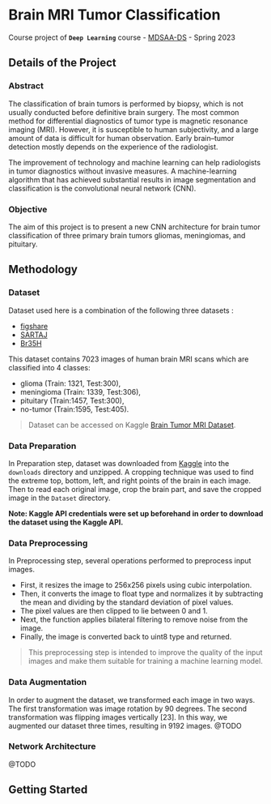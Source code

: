 # Brain MRI Tumor Classification

Course project of **`Deep Learning`**  course - [MDSAA-DS](www.novaims.unl.pt/MDSAA-DS) - Spring 2023

## Details of the Project

### Abstract
The classification of brain tumors is performed by biopsy, which is not usually conducted before definitive brain surgery. 
The most common method for differential diagnostics of tumor type is magnetic resonance imaging (MRI). However, it is susceptible to human subjectivity, and a large amount of data is difficult for human observation.
Early brain–tumor detection mostly depends on the experience of the radiologist.
<p>The improvement of technology and machine learning can help radiologists in tumor diagnostics without invasive measures. A machine-learning algorithm that has achieved substantial results in image segmentation and classification is the convolutional neural network (CNN).

### Objective
The aim of this project is to present a new CNN architecture for brain tumor classification of three primary brain tumors gliomas, meningiomas, and pituitary.

## Methodology

### Dataset
Dataset used here is a combination of the following three datasets : 
- [figshare](https://figshare.com/articles/dataset/brain_tumor_dataset/1512427)
- [SARTAJ](https://www.kaggle.com/sartajbhuvaji/brain-tumor-classification-mri)
- [Br35H](https://www.kaggle.com/datasets/ahmedhamada0/brain-tumor-detection?select=no)

This dataset contains 7023 images of human brain MRI scans which are classified into 4 classes:
- glioma (Train: 1321, Test:300), 
- meningioma (Train: 1339, Test:306),
- pituitary (Train:1457, Test:300),
- no-tumor (Train:1595, Test:405).
>Dataset can be accessed on Kaggle [Brain Tumor MRI Dataset](https://www.kaggle.com/datasets/masoudnickparvar/brain-tumor-mri-dataset).

### Data Preparation
In Preparation step, dataset was downloaded from [Kaggle](https://www.kaggle.com/datasets/masoudnickparvar/brain-tumor-mri-dataset) into the `downloads` directory and unzipped. A cropping technique was used to find the extreme top, bottom, left, and right points of the brain in each image. Then to read each original image, crop the brain part, and save the cropped image in the `Dataset` directory.

**Note: Kaggle API credentials were set up beforehand in order to download the dataset using the Kaggle API.**

### Data Preprocessing
In Preprocessing step, several operations performed to preprocess input images.
- First, it resizes the image to 256x256 pixels using cubic interpolation. 
- Then, it converts the image to float type and normalizes it by subtracting the mean and dividing by the standard deviation of pixel values. 
- The pixel values are then clipped to lie between 0 and 1. 
- Next, the function applies bilateral filtering to remove noise from the image.
- Finally, the image is converted back to uint8 type and returned. 
>This preprocessing step is intended to improve the quality of the input images and make them suitable for training a machine learning model.


### Data Augmentation
In order to augment the dataset, we transformed each image in two ways. The first transformation was image rotation by 90 degrees. The second transformation was flipping images vertically [23]. In this way, we augmented our dataset three times, resulting in 9192 images.
@TODO
### Network Architecture
@TODO

## Getting Started

